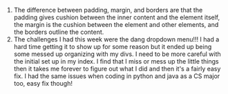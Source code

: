 1. The difference between padding, margin, and borders are that the padding gives cushion between the inner content and the element itself, the margin is the cushion between the element and other elements, and the borders outline the content.
2. The challenges I had this week were the dang dropdown menu!!! I had a hard time getting it to show up for some reason but it ended up being some messed up organizing with my divs. I need to be more careful with the initial set up in my index. I find that I miss or mess up the little things then it takes me forever to figure out what I did and then it's a fairly easy fix. I had the same issues when coding in python and java as a CS major too, easy fix though!

